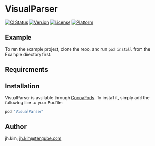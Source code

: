 # VisualParser

[![CI Status](https://img.shields.io/travis/mythofleader/VisualParser.svg?style=flat)](https://travis-ci.org/mythofleader/VisualParser)
[![Version](https://img.shields.io/cocoapods/v/VisualParser.svg?style=flat)](https://cocoapods.org/pods/VisualParser)
[![License](https://img.shields.io/cocoapods/l/VisualParser.svg?style=flat)](https://cocoapods.org/pods/VisualParser)
[![Platform](https://img.shields.io/cocoapods/p/VisualParser.svg?style=flat)](https://cocoapods.org/pods/VisualParser)

## Example

To run the example project, clone the repo, and run `pod install` from the Example directory first.

## Requirements

## Installation

VisualParser is available through [CocoaPods](https://cocoapods.org). To install
it, simply add the following line to your Podfile:

```ruby
pod 'VisualParser'
```

## Author

jh.kim, jh.kim@tenqube.com
